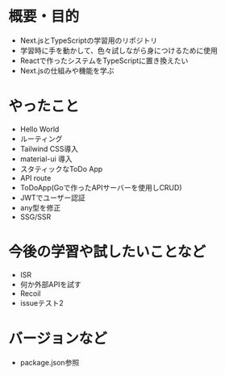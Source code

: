 # 概要・目的
- Next.jsとTypeScriptの学習用のリポジトリ
- 学習時に手を動かして、色々試しながら身につけるために使用
- Reactで作ったシステムをTypeScriptに置き換えたい
- Next.jsの仕組みや機能を学ぶ
# やったこと
- Hello World
- ルーティング
- Tailwind CSS導入
- material-ui 導入
- スタティックなToDo App
- API route
- ToDoApp(Goで作ったAPIサーバーを使用しCRUD)
- JWTでユーザー認証
- any型を修正
- SSG/SSR
# 今後の学習や試したいことなど
- ISR
- 何か外部APIを試す
- Recoil
- issueテスト2
# バージョンなど
- package.json参照
